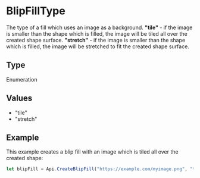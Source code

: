 # BlipFillType

The type of a fill which uses an image as a background.
**"tile"** - if the image is smaller than the shape which is filled, the image will be tiled all over the created shape surface.
**"stretch"** - if the image is smaller than the shape which is filled, the image will be stretched to fit the created shape surface.

## Type

Enumeration

## Values

- "tile"
- "stretch"


## Example

This example creates a blip fill with an image which is tiled all over the created shape:

```javascript editor-xlsx
let blipFill = Api.CreateBlipFill("https://example.com/myimage.png", "tile");
```
